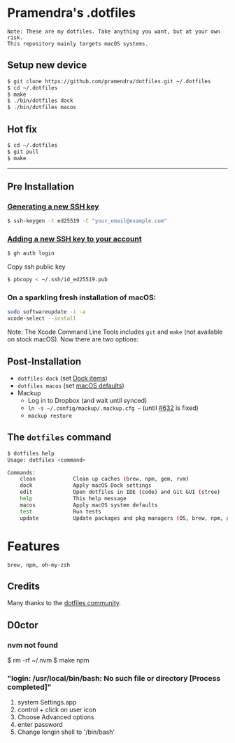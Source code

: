 # Pramendra's .dotfiles

```
Note: These are my dotfiles. Take anything you want, but at your own risk.
This repository mainly targets macOS systems.
```

## Setup new device
```bash
$ git clone https://github.com/pramendra/dotfiles.git ~/.dotfiles
$ cd ~/.dotfiles
$ make
$ ./bin/dotfiles dock
$ ./bin/dotfiles macos
```
## Hot fix
```bash
$ cd ~/.dotfiles
$ git pull
$ make
```

---




## Pre Installation

### [Generating a new SSH key](https://docs.github.com/en/authentication/connecting-to-github-with-ssh/generating-a-new-ssh-key-and-adding-it-to-the-ssh-agent#generating-a-new-ssh-key)

```bash
$ ssh-keygen -t ed25519 -C "your_email@example.com"
```

### [Adding a new SSH key to your account](https://docs.github.com/en/authentication/connecting-to-github-with-ssh/adding-a-new-ssh-key-to-your-github-account#adding-a-new-ssh-key-to-your-account)

```bash
$ gh auth login
```

Copy ssh public key

```bash
$ pbcopy < ~/.ssh/id_ed25519.pub
```

### On a sparkling fresh installation of macOS:

```bash
sudo softwareupdate -i -a
xcode-select --install
```

Note: The Xcode Command Line Tools includes `git` and `make` (not available on stock macOS). Now there are two options:


## Post-Installation

- `dotfiles dock` (set [Dock items](./macos/dock.sh))
- `dotfiles macos` (set [macOS defaults](./macos/defaults.sh))
- Mackup
  - Log in to Dropbox (and wait until synced)
  - `ln -s ~/.config/mackup/.mackup.cfg ~` (until [#632](https://github.com/lra/mackup/pull/632) is fixed)
  - `mackup restore`

## The `dotfiles` command

```bash
$ dotfiles help
Usage: dotfiles <command>

Commands:
    clean            Clean up caches (brew, npm, gem, rvm)
    dock             Apply macOS Dock settings
    edit             Open dotfiles in IDE (code) and Git GUI (stree)
    help             This help message
    macos            Apply macOS system defaults
    test             Run tests
    update           Update packages and pkg managers (OS, brew, npm, gem)
```

# Features
```
brew, npm, oh-my-zsh
```

## Credits
Many thanks to the [dotfiles community](https://dotfiles.github.io).

## D0ctor

### nvm not found
$ rm -rf ~/.nvm
$ make npm

### "login: /usr/local/bin/bash: No such file or directory [Process completed]"
1. system Settings.app
2. control + click on user icon
3. Choose Advanced options
4. enter password
5. Change longin shell to '/bin/bash'